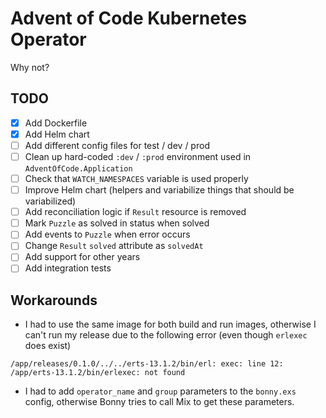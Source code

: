 # Advent of Code Kubernetes Operator

Why not?

## TODO

- [X] Add Dockerfile
- [X] Add Helm chart
- [ ] Add different config files for test / dev / prod
- [ ] Clean up hard-coded `:dev` / `:prod` environment used in `AdventOfCode.Application`
- [ ] Check that `WATCH_NAMESPACES` variable is used properly
- [ ] Improve Helm chart (helpers and variabilize things that should be variabilized)
- [ ] Add reconciliation logic if `Result` resource is removed
- [ ] Mark `Puzzle` as solved in status when solved
- [ ] Add events to `Puzzle` when error occurs
- [ ] Change `Result` `solved` attribute as `solvedAt`
- [ ] Add support for other years
- [ ] Add integration tests

## Workarounds

- I had to use the same image for both build and run images, otherwise I can't run my release due to the following error (even though `erlexec` does exist)

```
/app/releases/0.1.0/../../erts-13.1.2/bin/erl: exec: line 12: /app/erts-13.1.2/bin/erlexec: not found
```

- I had to add `operator_name` and `group` parameters to the `bonny.exs` config, otherwise Bonny tries to call Mix to get these parameters.

